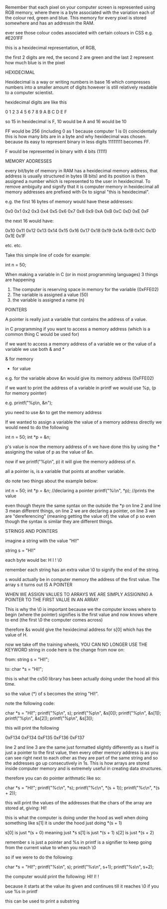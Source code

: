 Remember that each pixel on your computer screen is
represented using RGB memory, where there is a byte
associated with the variation each of the colour red, green and blue. This memory for every pixel
is stored somewhere and has an addressin the RAM.

ever see those colour codes associated with certain
colours in CSS e.g. #E201FF

this is a hexidecimal representation, of RGB,

the first 2 digits are red, the second 2 are green
and the last 2 represent how much blue is in the 
pixel

HEXIDECIMAL

Hexidecimal is a way or writing numbers in base 16
which compresses numbers into a smaller amount of
digits however is still relatively readable to a
computer scientist.

hexidecimal digits are like this

0 1 2 3 4 5 6 7 8 9 A B C D E F

so 15 in hexidecimal is F, 10 would be A and 16 
would be 10

FF would be 256 (including 0 as 1 because computer
1 is 0) coincidentally this is how many bits are in
a byte and why hexidecimal was chosen. because
its easy to represent binary in less digits
11111111 becomes FF.

F would be represented in binary with 4 bits (1111)

MEMORY ADDRESSES

every bit/byte of memory in RAM has a hexidecimal 
memory address, that address is usually structured
in bytes (8 bits) and its position is then assigned
a number which is represented to the user in 
hexidecimal. To remove ambiguity and signify
that it is computer memory in hexidecimal all 
memory addresses are prefixed with 0x to signal
"this is hexidecimal".

e.g. the first 16 bytes of memory would have these
addresses:

0x0 0x1 0x2 0x3 0x4 0x5 0x6 0x7 0x8 0x9 0xA 0xB 0xC 0xD 0xE 0xF

the next 16 would have:

0x10 0x11 0x12 0x13 0x14 0x15 0x16 0x17 0x18 0x19 0x1A 0x1B 0x1C 0x1D 0x1E 0x1F

etc. etc.

Take this simple line of code for example:

int n = 50;

When making a variable in C (or in most 
programming languages) 3 things are happening

1. The computer is reserving space in memory
   for the variable (0xFFE02)
2. The variable is assigned a value (50)
3. the variable is assigned a name (n)


POINTERS

A pointer is really just a variable that contains
the address of a value.

in C programming if you want to access a memory
address (which is a common thing C would be used
for) 

if we want to access a memory address of a variable
we or the value of a variable we use both & and *

& for memory
* for value

e.g. for the variable above &n would give its 
memory address (0xFFE02)

if we want to print the address of a variable in
printf we would use %p, (p for memory pointer)

e.g. printf("%p\n, &n"); 

you need to use &n to get the memory address

If we wanted to assign a variable the value of
a memory address directly we would need to do
the following

int n = 50;
int *p = &n;

p's value is now the memory address of n
we have done this by using the * assigning
the value of p as the value of &n.

now if we printf("%p\n", p) 
it will give the memory address of n.

all a pointer is, is a variable that points at 
another variable.

do note two things about the example below:

int n = 50;
int *p = &n; //declaring a pointer
printf("%i\n", *p); //prints the value

even though theyre the same syntax on the outside
the *p on line 2 and line 3 mean different
things, on line 2 we are declaring a pointer,
on line 3 we are "dereferencing" (meaning
getting the value of) the value of p so even
though the syntax is similar they are different
things.


STRINGS AND POINTERS

imagine a string with the value "HI!"

string s = "HI!"

each byte would be: H I ! \0

remember each string has an extra value \0 to
signify the end of the string.

s would actually be in computer memory the address 
of the first value. The array s it turns out IS A 
POINTER

WHEN WE ASSIGN VALUES TO ARRAYS WE ARE SIMPLY
ASSIGNING A POINTER TO THE FIRST VALUE IN AN ARRAY

This is why the \0 is important because we the 
computer knows where to begin (where the pointer)
signifies is the first value and now knows where
to end (the first \0 the computer comes across) 

therefore &s would give the hexidecimal address
for s[0] which has the value of H.

now we take off the training wheels, 
YOU CAN NO LONGER USE THE KEYWORD string in
code here is the change from now on:

from:
string s = "HI!";

to:
char *s = "HI!";

this is what the cs50 library has been actually
doing under the hood all this time.

so the value (*) of s becomes the string "HI!".

note the following code:

char *s = "HI!";
printf("%p\n", s);
printf("%p\n", &s[0]);
printf("%p\n", &s[1]);
printf("%p\n", &s[2]);
printf("%p\n", &s[3]);

this will print the following

0xF134
0xF134
0xF135
0xF136
0xF137

line 2 and line 3 are the same just formatted
slightly differently as s itself is just a
pointer to the first value, then every other
memory address is as you can see right next
to each other as they are part of the same
string and so the addresses go up consecutively in 
1s. This is how arrays are stored inside computer
memory and is extremely useful in creating data
structures.

therefore you can do pointer arithmatic like so:

char *s = "HI!";
printf("%c\n", *s);
printf("%c\n", *(s + 1));
printf("%c\n", *(s + 2));

this will print the values of the addresses
that the chars of the array are stored at,
giving: HI!

this is what the computer is doing under the hood
as well when doing something like s[1] it is 
under the hood just doing *(s + 1)

s[0] is just *(s + 0) meaning just *s
s[1] is just *(s + 1)
s[2] is just *(s + 2)

remember s is just a pointer and %s in printf
is a signifier to keep going from the current 
value to when you reach \0

so if we were to do the following:

char *s = "HI!";
printf("%s\n", s);
printf("%s\n", s+1);
printf("%s\n", s+2);

the computer would print the following:
HI!
I!
!

because it starts at the value its given and
continues till it reaches \0 if you use %s in
printf

this can be used to print a substring